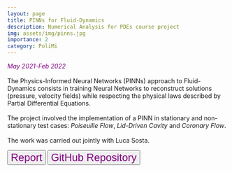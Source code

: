 ```yaml
---
layout: page
title: PINNs for Fluid-Dynamics
description: Numerical Analysis for PDEs course project
img: assets/img/pinns.jpg
importance: 2
category: PoliMi
---
```

<em style="color:purple"> May 2021-Feb 2022 </em>
<br>
<br>
The Physics-Informed Neural Networks (PINNs) approach to Fluid-Dynamics consists in training Neural Networks to reconstruct solutions (pressure, velocity fields) while respecting the physical laws described by Partial Differential Equations.
<br>
<br>
The project involved the implementation of a PINN in stationary and non-stationary test cases: <em>Poiseuille Flow</em>, <em>Lid-Driven Cavity</em> and <em>Coronary Flow</em>.
<br>
<br>
The work was carried out jointly with Luca Sosta.

<a href="https://github.com/giuliamesc/PINNs_Fluid_Dynamics"><button style="font-size:24px;color:purple">Report <i class="fa fa-file-pdf"></i></button></a>
<a href="https://github.com/giuliamesc/PINNs_Fluid_Dynamics"><button style="font-size:24px;color:purple">GitHub Repository <i class="fa fa-folder"></i></button></a>
